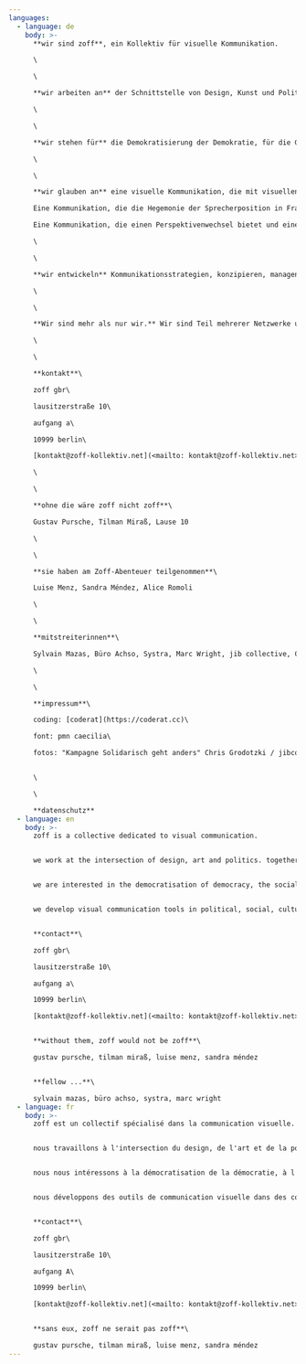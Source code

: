 ```yaml
---
languages:
  - language: de
    body: >-
      **wir sind zoff**, ein Kollektiv für visuelle Kommunikation.

      \

      \

      **wir arbeiten an** der Schnittstelle von Design, Kunst und Politik. 

      \

      \

      **wir stehen für** die Demokratisierung der Demokratie, für die Gesellschaft der Vielen, für eine basisdemokratische, intersektionale feministische, antirassistische, ökologische und soziale Politik.

      \

      \

      **wir glauben an** eine visuelle Kommunikation, die mit visuellen Stereotypen bricht und die Dekolonisierung von Bildern ermöglicht.

      Eine Kommunikation, die die Hegemonie der Sprecherposition in Fragen stellt.

      Eine Kommunikation, die einen Perspektivenwechsel bietet und eine Verschiebung der Machtverhältnisse ermöglicht.Eine Kommunikation, die eher zum Nachdenken als zum Überzeugen anregt.Eine Kommunikation, die sich sozialer Determinismen und visueller Codierung bewusst ist und versucht eher inklusive Räume der sozialen Interaktion zu gestalten als eine exklusive Ästhetisierung des Diskurses anzustreben.Eine Kommunikation, die Empowerment und konkrete politische Wirksamkeit ermöglicht. 

      \

      \

      **wir entwickeln** Kommunikationsstrategien, konzipieren, managen und produzieren Kampagnen, Visuelle Systeme und verschiedene digitale Formate (bspw. digital storytelling) für politische, soziale, kulturelle und Bildungsprojekte. Wir entwickeln partizipative Prozesse, die Räume für andere Narrative bieten. Wir arbeiten gern prozessorientiert und legen viel Wert auf eine ein kontinuierlichen und regelmäßigen Austausch während des ganze Projektes.

      \

      \

      **Wir sind mehr als nur wir.** Wir sind Teil mehrerer Netzwerke und Teil einer Bewegung, die die ganze Bäckerei will, und zwar sofort. ; )

      \

      \

      **kontakt**\

      zoff gbr\

      lausitzerstraße 10\

      aufgang a\

      10999 berlin\

      [kontakt@zoff-kollektiv.net](<mailto: kontakt@zoff-kollektiv.net>)

      \

      \

      **ohne die wäre zoff nicht zoff**\

      Gustav Pursche, Tilman Miraß, Lause 10

      \

      \

      **sie haben am Zoff-Abenteuer teilgenommen**\

      Luise Menz, Sandra Méndez, Alice Romoli

      \

      \

      **mitstreiterinnen**\

      Sylvain Mazas, Büro Achso, Systra, Marc Wright, jib collective, Cai Schmitz-Weicht, Noa ..., 

      \

      \

      **impressum**\

      coding: [coderat](https://coderat.cc)\

      font: pmn caecilia\

      fotos: "Kampagne Solidarisch geht anders" Chris Grodotzki / jibcollective, ...


      \

      \

      **datenschutz**
  - language: en
    body: >-
      zoff is a collective dedicated to visual communication.


      we work at the intersection of design, art and politics. together we conceptualise, design and develop websites, campaigns, publications and exhibitions.


      we are interested in the democratisation of democracy, the social and political impact of design. we want to empower, intervene or tell with and through projects we work on.


      we develop visual communication tools in political, social, cultural and educational contexts.


      **contact**\

      zoff gbr\

      lausitzerstraße 10\

      aufgang a\

      10999 berlin\

      [kontakt@zoff-kollektiv.net](<mailto: kontakt@zoff-kollektiv.net>)


      **without them, zoff would not be zoff**\

      gustav pursche, tilman miraß, luise menz, sandra méndez


      **fellow ...**\

      sylvain mazas, büro achso, systra, marc wright
  - language: fr
    body: >-
      zoff est un collectif spécialisé dans la communication visuelle.


      nous travaillons à l'intersection du design, de l'art et de la politique. ensemble, nous conceptualisons, concevons et développons des sites web, des campagnes, des publications et des expositions.


      nous nous intéressons à la démocratisation de la démocratie, à l'impact social et politique du design. nous voulons donner du pouvoir, intervenir ou raconter avec et à travers les projets sur lesquels nous travaillons.


      nous développons des outils de communication visuelle dans des contextes politiques, sociaux, culturels et éducatifs.


      **contact**\

      zoff gbr\

      lausitzerstraße 10\

      aufgang A\

      10999 berlin\

      [kontakt@zoff-kollektiv.net](<mailto: kontakt@zoff-kollektiv.net>)


      **sans eux, zoff ne serait pas zoff**\

      gustav pursche, tilman miraß, luise menz, sandra méndez
---
```

